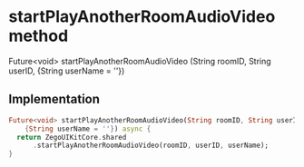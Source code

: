 


# startPlayAnotherRoomAudioVideo method








Future&lt;void> startPlayAnotherRoomAudioVideo
(String roomID, String userID, {String userName = ''})








## Implementation

```dart
Future<void> startPlayAnotherRoomAudioVideo(String roomID, String userID,
    {String userName = ''}) async {
  return ZegoUIKitCore.shared
      .startPlayAnotherRoomAudioVideo(roomID, userID, userName);
}
```







